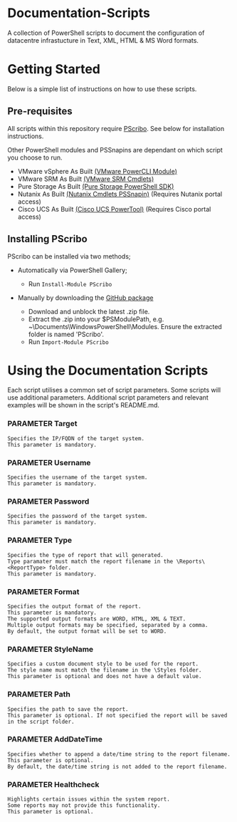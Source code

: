 # Documentation-Scripts

A collection of PowerShell scripts to document the configuration of datacentre infrastucture in Text, XML, HTML & MS Word formats.

# Getting Started
Below is a simple list of instructions on how to use these scripts.

## Pre-requisites

All scripts within this repository require [PScribo](https://github.com/iainbrighton/PScribo). See below for installation instructions.

Other PowerShell modules and PSSnapins are dependant on which script you choose to run.

- VMware vSphere As Built [(VMware PowerCLI Module)](https://www.powershellgallery.com/packages/VMware.PowerCLI/10.0.0.7895300)
- VMware SRM As Built [(VMware SRM Cmdlets)](https://github.com/benmeadowcroft/SRM-Cmdlets.git)
- Pure Storage As Built [(Pure Storage PowerShell SDK)](https://www.powershellgallery.com/packages/PureStoragePowerShellSDK/1.7.4.0)
- Nutanix As Built [(Nutanix Cmdlets PSSnapin)](https://portal.nutanix.com) (Requires Nutanix portal access)
- Cisco UCS As Built [(Cisco UCS PowerTool)](https://software.cisco.com/download) (Requires Cisco portal access)

## Installing PScribo
PScribo can be installed via two methods;
- Automatically via PowerShell Gallery;
  - Run ```Install-Module PScribo```

- Manually by downloading the [GitHub package](https://github.com/iainbrighton/PScribo)
  - Download and unblock the latest .zip file.
  - Extract the .zip into your $PSModulePath, e.g. ~\Documents\WindowsPowerShell\Modules.
    Ensure the extracted folder is named 'PScribo'.
  - Run ```Import-Module PScribo```

# Using the Documentation Scripts

Each script utilises a common set of script parameters. Some scripts will use additional parameters. Additional script parameters and relevant examples will be shown in the script's README.md.

### PARAMETER Target
    Specifies the IP/FQDN of the target system.
    This parameter is mandatory.

### PARAMETER Username
    Specifies the username of the target system.
    This parameter is mandatory.

### PARAMETER Password
    Specifies the password of the target system.
    This parameter is mandatory.

### PARAMETER Type
    Specifies the type of report that will generated.
    Type paramater must match the report filename in the \Reports\<ReportType> folder.
    This parameter is mandatory.

### PARAMETER Format
    Specifies the output format of the report.
    This parameter is mandatory.
    The supported output formats are WORD, HTML, XML & TEXT.
    Multiple output formats may be specified, separated by a comma.
    By default, the output format will be set to WORD.

### PARAMETER StyleName
    Specifies a custom document style to be used for the report.
    The style name must match the filename in the \Styles folder.
    This parameter is optional and does not have a default value.

### PARAMETER Path
    Specifies the path to save the report.
    This parameter is optional. If not specified the report will be saved in the script folder.
    
### PARAMETER AddDateTime
    Specifies whether to append a date/time string to the report filename.
    This parameter is optional. 
    By default, the date/time string is not added to the report filename.

### PARAMETER Healthcheck
    Highlights certain issues within the system report.
    Some reports may not provide this functionality.
    This parameter is optional.